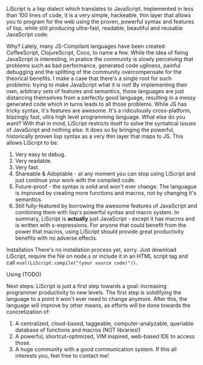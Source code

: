 LiScript is a lisp dialect which translates to JavaScript. 
Implemented in less than 100 lines of code, it is a very simple, hackeable, thin layer that allows you to program for the web using the
proven, powerful syntax and features of lisp, while still producing ultra-fast, readable, beautiful and reusable JavaScript code.

Why?
Lately, many JS-Compilant languages have been created: CoffeeScript, ClojureScript, Coco, to name a few.
While the idea of fixing JavaScript is interesting, in pratice the community is slowly perceiving that problems such as bad performance, generated code ugliness, painful debugging and the splitting of the community overcompensate for the theorical benefits. I make a case that there's a single root for such problems: trying to make JavaScript what it is not! By implementing their own, arbitrary sets of features and semantics, those languages are just distancing themselves from a perfectly good language, resulting in a messy generated code which in turns leads to all those problems. 
While JS has tricky syntax, it's features are awesome. It's a ridiculously cross-platform, blazingly fast, ultra high level programming language. What else do you want? With that in mind, LiScript restricts itself to solve the syntatical issues of JavaScript and nothing else. It does so by bringing the powerful, historically proven lisp syntax as a very thin layer that maps to JS. This allows LiScript to be:
1. Very easy to debug.
2. Very readable.
3. Very fast.
4. Shareable & Adoptable - at any moment you can stop using LiScript and just continue your work with the compiled code.
5. Future-proof - the syntax is solid and won't ever change. The languague is improved by creating more functions and macros, not by changing it's semantics.
6. Still fully-featured by borrowing the awesome features of JavaScript and combining them with lisp's powerful syntax and macro system.
In summary, LiScript is **actually** just JavaScript - except it has macros and is written with s-expressions. 
For anyone that could benefit from the power that macros, using LiScript should provide great productivity benefits with no adverse effects.

Installation
There's no installation process yet, sorry. Just download LiScript, require the file on node.s or include it in an HTML script tag and call `eval(LiScript.compile("(your source code)"))`. 

Using
(TODO)

Next steps: 
LiScript is just a first step towards a goal: increasing programmer productivity to new levels.
The first step is solidifying the language to a point it won't ever need to change anymore. 
After this, the language will improve by other means, as efforts will be done towards the concretization of:
1. A centralized, cloud-based, taggeable, computer-analyzable, queriable database of functions and macros (NOT libraries!)
2. A powerful, shortcut-optimized, VIM inspired, web-based IDE to access those.
3. A huge community with a good communication system.
If this all interests you, feel free to contact me!
